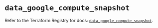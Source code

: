# `data_google_compute_snapshot`

Refer to the Terraform Registry for docs: [`data_google_compute_snapshot`](https://registry.terraform.io/providers/hashicorp/google/6.26.0/docs/data-sources/compute_snapshot).
